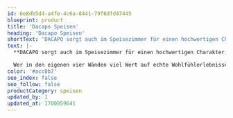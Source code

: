 ```yaml
---
id: 6e8db5d4-a4fe-4c6a-8441-79f6dfd47445
blueprint: product
title: 'Dacapo Speisen'
heading: 'Dacapo Speisen'
shortText: 'DACAPO sorgt auch im Speisezimmer für einen hochwertigen Charakter, dank seiner klaren, zeitgemäßen Formensprache und einladenden Funktionalität.'
text: |-
  **DACAPO sorgt auch im Speisezimmer für einen hochwertigen Charakter, dank seiner klaren, zeitgemäßen Formensprache und einladenden Funktionalität.**

  Wer in den eigenen vier Wänden viel Wert auf echte Wohlfühlerlebnisse legt, der liegt mit DACAPO absolut richtig.
color: '#acc0b7'
seo_index: false
seo_follow: false
productCategory: speisen
updated_by: 1
updated_at: 1700959641
---
```

